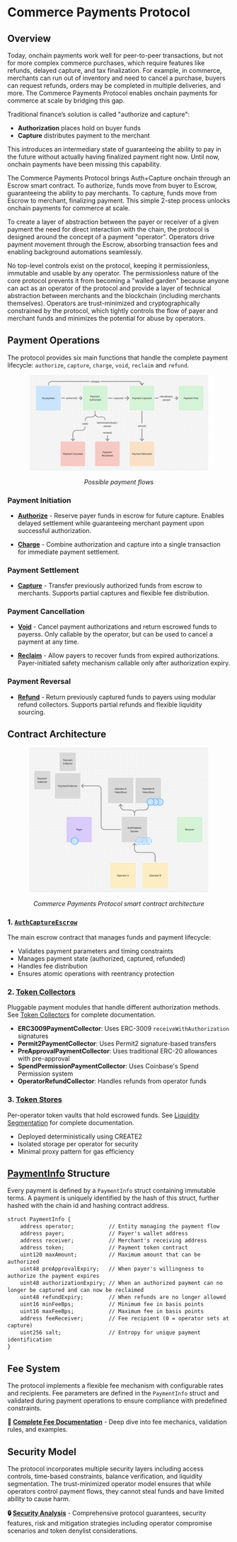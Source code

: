 # Commerce Payments Protocol
## Overview

Today, onchain payments work well for peer-to-peer transactions, but not for more complex commerce purchases, which require features like refunds, delayed capture, and tax finalization. For example, in commerce, merchants can run out of inventory and need to cancel a purchase, buyers can request refunds, orders may be completed in multiple deliveries, and more. The Commerce Payments Protocol enables onchain payments for commerce at scale by bridging this gap.

Traditional finance’s solution is called "authorize and capture":
- **Authorization** places hold on buyer funds
- **Capture** distributes payment to the merchant

This introduces an intermediary state of guaranteeing the ability to pay in the future without actually having finalized payment right now. Until now, onchain payments have been missing this capability.

The Commerce Payments Protocol brings Auth+Capture onchain through an Escrow smart contract. To authorize, funds move from buyer to Escrow, guaranteeing the ability to pay merchants. To capture, funds move from Escrow to merchant, finalizing payment. This simple 2-step process unlocks onchain payments for commerce at scale.

To create a layer of abstraction between the payer or receiver of a given payment the need for direct interaction with the chain, the protocol is designed around the concept of a payment "operator". Operators drive payment movement through the Escrow, absorbing transaction fees and enabling background automations seamlessly.

 No top-level controls exist on the protocol, keeping it permissionless, immutable and usable by any operator. The permissionless nature of the core protocol prevents it from becoming a "walled garden" because anyone can act as an operator of the protocol and provide a layer of technical abstraction between merchants and the blockchain (including merchants themselves). Operators are trust-minimized and cryptographically constrained by the protocol, which tightly controls the flow of payer and merchant funds and minimizes the potential for abuse by operators.


## Payment Operations

The protocol provides six main functions that handle the complete payment lifecycle: `authorize`, `capture`, `charge`, `void`, `reclaim` and `refund`.

<div align="center">
  <img src="diagrams/PaymentLifecycleDiagram.png" alt="Payment Lifecycle Diagram" width="80%">
  <p><em>Possible payment flows</em></p>
</div>

### Payment Initiation
- **[Authorize](operations/Authorize.md)** - Reserve payer funds in escrow for future capture. Enables delayed settlement while guaranteeing merchant payment upon successful authorization.

- **[Charge](operations/Charge.md)** - Combine authorization and capture into a single transaction for immediate payment settlement.

### Payment Settlement  
- **[Capture](operations/Capture.md)** - Transfer previously authorized funds from escrow to merchants. Supports partial captures and flexible fee distribution.

### Payment Cancellation
- **[Void](operations/Void.md)** - Cancel payment authorizations and return escrowed funds to payerss. Only callable by the operator, but can be used to cancel a payment at any time.

- **[Reclaim](operations/Reclaim.md)** - Allow payers to recover funds from expired authorizations. Payer-initiated safety mechanism callable only after authorization expiry.

### Payment Reversal
- **[Refund](operations/Refund.md)** - Return previously captured funds to payers using modular refund collectors. Supports partial refunds and flexible liquidity sourcing.


## Contract Architecture

<div align="center">
  <img src="diagrams/ContractsArchitecture.png" alt="Contracts Architecture Diagram" width="80%">
  <p><em>Commerce Payments Protocol smart contract architecture</em></p>
</div>

### 1. [`AuthCaptureEscrow`](../src/AuthCaptureEscrow.sol)
The main escrow contract that manages funds and payment lifecycle:
- Validates payment parameters and timing constraints
- Manages payment state (authorized, captured, refunded)
- Handles fee distribution
- Ensures atomic operations with reentrancy protection

### 2. [Token Collectors](TokenCollectors.md)
Pluggable payment modules that handle different authorization methods.
See [Token Collectors](TokenCollectors.md) for complete documentation.
- **ERC3009PaymentCollector**: Uses ERC-3009 `receiveWithAuthorization` signatures
- **Permit2PaymentCollector**: Uses Permit2 signature-based transfers
- **PreApprovalPaymentCollector**: Uses traditional ERC-20 allowances with pre-approval
- **SpendPermissionPaymentCollector**: Uses Coinbase's Spend Permission system
- **OperatorRefundCollector**: Handles refunds from operator funds

### 3. [Token Stores](../src/TokenStore.sol)
Per-operator token vaults that hold escrowed funds.
See [Liquidity Segmentation](Security.md#liquidity-segmentation-in-operator-tokenstores) for complete documentation.

- Deployed deterministically using CREATE2
- Isolated storage per operator for security
- Minimal proxy pattern for gas efficiency



## [PaymentInfo](../src/AuthCaptureEscrow.sol#L26-L52) Structure

Every payment is defined by a `PaymentInfo` struct containing immutable terms. A payment is uniquely identified by the hash of this struct, further hashed with the chain id and hashing contract address.

```solidity
struct PaymentInfo {
    address operator;           // Entity managing the payment flow
    address payer;              // Payer's wallet address
    address receiver;           // Merchant's receiving address
    address token;              // Payment token contract
    uint120 maxAmount;          // Maximum amount that can be authorized
    uint48 preApprovalExpiry;   // When payer's willingness to authorize the payment expires
    uint48 authorizationExpiry; // When an authorized payment can no longer be captured and can now be reclaimed
    uint48 refundExpiry;        // When refunds are no longer allowed
    uint16 minFeeBps;           // Minimum fee in basis points
    uint16 maxFeeBps;           // Maximum fee in basis points
    address feeReceiver;        // Fee recipient (0 = operator sets at capture)
    uint256 salt;               // Entropy for unique payment identification
}
```

## Fee System

The protocol implements a flexible fee mechanism with configurable rates and recipients. Fee parameters are defined in the `PaymentInfo` struct and validated during payment operations to ensure compliance with predefined constraints.

**📖 [Complete Fee Documentation](Fees.md)** - Deep dive into fee mechanics, validation rules, and examples.

## Security Model

The protocol incorporates multiple security layers including access controls, time-based constraints, balance verification, and liquidity segmentation. The trust-minimized operator model ensures that while operators control payment flows, they cannot steal funds and have limited ability to cause harm.

**🔒 [Security Analysis](Security.md)** - Comprehensive protocol guarantees, security features, risk and mitigation strategies including operator compromise scenarios and token denylist considerations.
